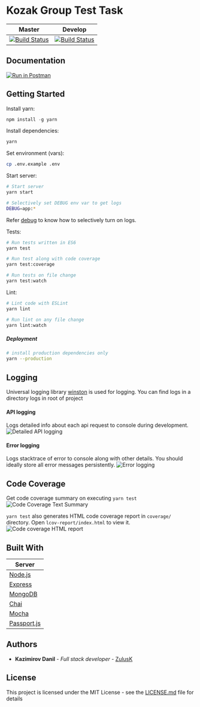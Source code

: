 # Kozak Group Test Task

| Master                                                                           | Develop                                                                       |
| -------------------------------------------------------------------------------- | ----------------------------------------------------------------------------- |
| [![Build Status][travis-master]](https://travis-ci.org/ZulusK/kozakGroupTest-be) | [![Build Status][travis-dev]](https://travis-ci.org/ZulusK/kozakGroupTest-be) |

## Documentation

[![Run in Postman](https://run.pstmn.io/button.svg)](https://app.getpostman.com/run-collection/9fdbbb16b4493c7db5e9)

## Getting Started

Install yarn:

```js
npm install -g yarn
```

Install dependencies:

```sh
yarn
```

Set environment (vars):

```sh
cp .env.example .env
```

Start server:

```sh
# Start server
yarn start

# Selectively set DEBUG env var to get logs
DEBUG=app:*
```

Refer [debug](https://www.npmjs.com/package/debug) to know how to selectively turn on logs.

Tests:

```sh
# Run tests written in ES6
yarn test

# Run test along with code coverage
yarn test:coverage

# Run tests on file change
yarn test:watch
```

Lint:

```sh
# Lint code with ESLint
yarn lint

# Run lint on any file change
yarn lint:watch
```

##### Deployment

```sh
# install production dependencies only
yarn --production
```

## Logging

Universal logging library [winston](https://www.npmjs.com/package/winston) is used for logging. You can find logs in a directory logs in root of project

#### API logging

Logs detailed info about each api request to console during development.
![Detailed API logging](https://cloud.githubusercontent.com/assets/4172932/12563354/f0a4b558-c3cf-11e5-9d8c-66f7ca323eac.JPG)

#### Error logging

Logs stacktrace of error to console along with other details. You should ideally store all error messages persistently.
![Error logging](https://cloud.githubusercontent.com/assets/4172932/12563361/fb9ef108-c3cf-11e5-9a58-3c5c4936ae3e.JPG)

## Code Coverage

Get code coverage summary on executing `yarn test`
![Code Coverage Text Summary](https://cloud.githubusercontent.com/assets/4172932/12827832/a0531e70-cba7-11e5-9b7c-9e7f833d8f9f.JPG)

`yarn test` also generates HTML code coverage report in `coverage/` directory. Open `lcov-report/index.html` to view it.
![Code coverage HTML report](https://cloud.githubusercontent.com/assets/4172932/12625331/571a48fe-c559-11e5-8aa0-f9aacfb8c1cb.jpg)

## Built With

| Server                                    |
| ----------------------------------------- |
| [Node.js](https://nodejs.org/)            |
| [Express](http://expressjs.com)           |
| [MongoDB](https://www.mongodb.com/)       |
| [Chai](http://chaijs.com)                 |
| [Mocha](https://mochajs.org)              |
| [Passport.js](http://www.passportjs.org/) |

## Authors

- **Kazimirov Danil** - _Full stack developer_ - [ZulusK](https://github.com/ZulusK)

## License

This project is licensed under the MIT License - see the [LICENSE.md](LICENSE.md) file for details

[codecov-dev]: https://codecov.io/gh/ZulusK/kozakGroupTest-be/branch/dev/graph/badge.svg "Code coverage develop"
[codecov-master]: https://codecov.io/gh/ZulusK/kozakGroupTest-be/branch/master/graph/badge.svg "Code coverage master"
[travis-dev]: https://travis-ci.org/ZulusK/kozakGroupTest-be.svg?branch=develop "Travis CI build status on develop"
[travis-master]: https://travis-ci.org/ZulusK/kozakGroupTest-be.svg?branch=master "Travis CI build status on master"
